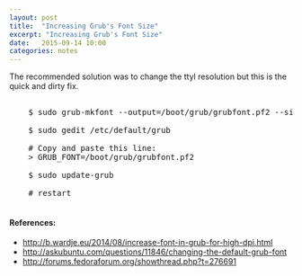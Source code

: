 ```yaml
---
layout: post
title:  "Increasing Grub's Font Size"
excerpt: "Increasing Grub's Font Size"
date:   2015-09-14 10:00
categories: notes
---
```


The recommended solution was to change the ttyl resolution but this is the quick and dirty fix.

<pre>

    $ sudo grub-mkfont --output=/boot/grub/grubfont.pf2 --size=36 /usr/share/fonts/truetype/dejavu/DejaVuSansMono.ttf

    $ sudo gedit /etc/default/grub

    # Copy and paste this line:
    > GRUB_FONT=/boot/grub/grubfont.pf2

    $ sudo update-grub

    # restart

</pre>

<aside>
    <h4>References:</h4>
    <ul>
        <li><a href="http://b.wardje.eu/2014/08/increase-font-in-grub-for-high-dpi.html" target="_blank">http://b.wardje.eu/2014/08/increase-font-in-grub-for-high-dpi.html</a></li>
        <li><a href="http://askubuntu.com/questions/11846/changing-the-default-grub-font" target="_blank">http://askubuntu.com/questions/11846/changing-the-default-grub-font</a></li>
        <li><a href="http://forums.fedoraforum.org/showthread.php?t=276691" target="_blank">http://forums.fedoraforum.org/showthread.php?t=276691</a></li>
    </ul>
</aside>